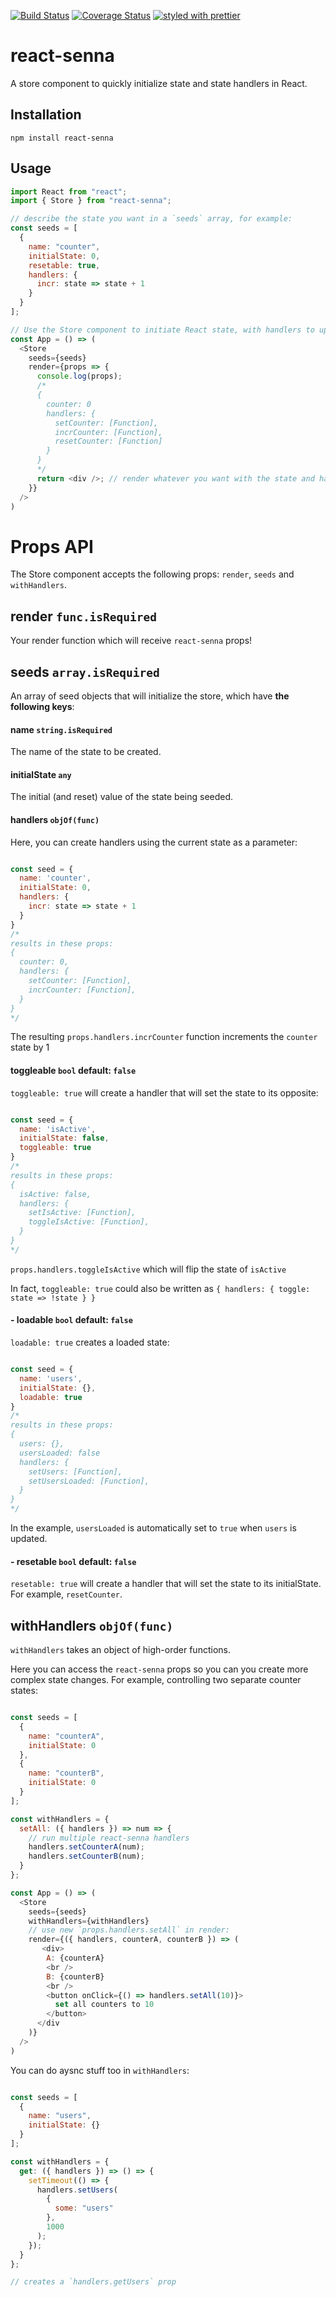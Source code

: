 [![Build Status](https://travis-ci.org/collardeau/react-senna.svg?branch=master)](https://travis-ci.org/collardeau/react-senna)
[![Coverage Status](https://coveralls.io/repos/github/collardeau/react-senna/badge.svg?branch=master)](https://coveralls.io/github/collardeau/react-senna?branch=master)
[![styled with prettier](https://img.shields.io/badge/styled_with-prettier-ff69b4.svg)](https://github.com/prettier/prettier)

# react-senna

A store component to quickly initialize state and state handlers in React.

## Installation

`npm install react-senna`

## Usage

```javascript
import React from "react";
import { Store } from "react-senna";

// describe the state you want in a `seeds` array, for example:
const seeds = [
  {
    name: "counter",
    initialState: 0,
    resetable: true,
    handlers: {
      incr: state => state + 1
    }
  }
];

// Use the Store component to initiate React state, with handlers to update that state
const App = () => (
  <Store
    seeds={seeds}
    render={props => {
      console.log(props);
      /*
      {
        counter: 0
        handlers: {
          setCounter: [Function],
          incrCounter: [Function],
          resetCounter: [Function]
        }
      }
      */
      return <div />; // render whatever you want with the state and handlers you just created!
    }}
  />
)

```

# Props API

The Store component accepts the following props: `render`, `seeds` and `withHandlers`.

## render `func.isRequired`

Your render function which will receive `react-senna` props!

## seeds `array.isRequired`

An array of seed objects that will initialize the store, which have **the following keys**:

#### name `string.isRequired`

The name of the state to be created.

#### initialState `any`

The initial (and reset) value of the state being seeded.

#### handlers `objOf(func)`

Here, you can create handlers using the current state as a parameter:

```javascript

const seed = {
  name: 'counter',
  initialState: 0,
  handlers: {
    incr: state => state + 1
  }
}
/*
results in these props:
{
  counter: 0,
  handlers: {
    setCounter: [Function],
    incrCounter: [Function],
  }
}
*/

```
The resulting `props.handlers.incrCounter` function increments the `counter` state by 1

#### toggleable `bool` default: `false`

`toggleable: true` will create a handler that will set the state to its opposite:

```javascript

const seed = {
  name: 'isActive',
  initialState: false,
  toggleable: true
}
/*
results in these props:
{
  isActive: false,
  handlers: {
    setIsActive: [Function],
    toggleIsActive: [Function],
  }
}
*/

```

`props.handlers.toggleIsActive` which will flip the state of `isActive`

In fact, `toggleable: true` could also be written as `{ handlers: { toggle: state => !state } }`

#### - loadable `bool` default: `false`

`loadable: true` creates a loaded state:

```javascript

const seed = {
  name: 'users',
  initialState: {},
  loadable: true
}
/*
results in these props:
{
  users: {},
  usersLoaded: false
  handlers: {
    setUsers: [Function],
    setUsersLoaded: [Function],
  }
}
*/

```

In the example, `usersLoaded` is automatically set to `true` when `users` is updated.


#### - resetable `bool` default: `false`

`resetable: true` will create a handler that will set the state to its initialState. For example, `resetCounter`.

## withHandlers `objOf(func)`

`withHandlers` takes an object of high-order functions.

Here you can access the `react-senna` props so you can you create more complex state changes.
For example, controlling two separate counter states:

```javascript

const seeds = [
  {
    name: "counterA",
    initialState: 0
  },
  {
    name: "counterB",
    initialState: 0
  }
];

const withHandlers = {
  setAll: ({ handlers }) => num => {
    // run multiple react-senna handlers
    handlers.setCounterA(num);
    handlers.setCounterB(num);
  }
};

const App = () => (
  <Store
    seeds={seeds}
    withHandlers={withHandlers}
    // use new `props.handlers.setAll` in render:
    render={({ handlers, counterA, counterB }) => (
       <div>
        A: {counterA}
        <br />
        B: {counterB}
        <br />
        <button onClick={() => handlers.setAll(10)}>
          set all counters to 10
        </button>
      </div
    )}
  />
)
```

You can do aysnc stuff too in `withHandlers`:

```javascript

const seeds = [
  {
    name: "users",
    initialState: {}
  }
];

const withHandlers = {
  get: ({ handlers }) => () => {
    setTimeout(() => {
      handlers.setUsers(
        {
          some: "users"
        },
        1000
      );
    });
  }
};

// creates a `handlers.getUsers` prop

```
